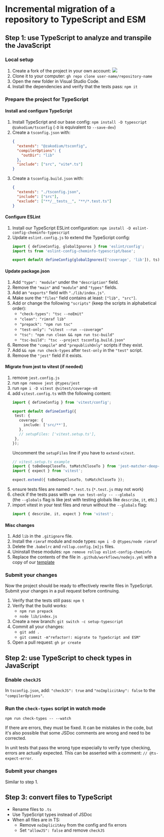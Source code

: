 # Incremental migration of a repository to TypeScript and ESM

## Step 1: use TypeScript to analyze and transpile the JavaScript

### Local setup

1. Create a fork of the project in your own account:
   ![](https://i.imgur.com/5pXMuVB.png)
2. Clone it to your computer:
   `gh repo clone user-name/repository-name`
3. Open the new folder in Visual Studio Code.
4. Install the dependencies and verify that the tests pass:
   `npm it`

### Prepare the project for TypeScript

#### Install and configure TypeScript

1. Install TypeScript and our base config:
   `npm install -D typescript @zakodium/tsconfig` (`-D` is equivalent to `--save-dev`)
2. Create a `tsconfig.json` with:
   ```json
   {
     "extends": "@zakodium/tsconfig",
     "compilerOptions": {
       "outDir": "lib"
     },
     "include": ["src", "vite*.ts"]
   }

   ```
3. Create a `tsconfig.build.json` with:
   ```json
   {
     "extends": "./tsconfig.json",
     "include": ["src"],
     "exclude": ["**/__tests__", "**/*.test.ts"]
   }
   ```

#### Configure ESLint

1. Install our TypeScript ESLint configuration:
   `npm install -D eslint-config-cheminfo-typescript`
2. Update `eslint.config.js` to extend the TypeScript config:
   ```js
   import { defineConfig, globalIgnores } from 'eslint/config';
   import ts from 'eslint-config-cheminfo-typescript/base';
   
   export default defineConfig(globalIgnores(['coverage', 'lib']), ts);
   ```

#### Update package.json

1. Add `"type": "module"` under the `"description"` field.
2. Remove the `"main"` and `"module"` and `"types"` fields.
3. Add an `"exports"` field with `"./lib/index.js"`.
4. Make sure the `"files"` field contains at least: `["lib", "src"]`.
5. Add or change the following `"scripts"` (keep the scripts in alphabetical order):
   - `"check-types": "tsc --noEmit"`
   - `"clean": "rimraf lib"`
   - `"prepack": "npm run tsc"`
   - `"test-only": "vitest --run --coverage"`
   - `"tsc": "npm run clean && npm run tsc-build"`
   - `"tsc-build": "tsc --project tsconfig.build.json"`
6. Remove the `"compile"` and `"prepublishOnly"` scripts if they exist.
7. Add `&& npm run check-types` after `test-only` in the `"test"` script.
8. Remove the `"jest"` field if it exists.

#### Migrate from jest to vitest (if needed)

1. remove `jest.config.js`
2. run `npm remove jest @types/jest`
3. run `npm i -D vitest @vitest/coverage-v8`
4. add `vitest.config.ts` with the following content:
   ```ts
   import { defineConfig } from 'vitest/config';

   export default defineConfig({
    test: {
      coverage: {
        include: ['src/**'],
      },
      // setupFiles: ['vitest.setup.ts'],
    },
   });
   ```
   Uncomment the `setupFiles` line if you have to `extend` `vitest`.
   ```ts
   // vitest.setup.ts example
   import { toBeDeepCloseTo, toMatchCloseTo } from 'jest-matcher-deep-close-to';
   import { expect } from 'vitest';

   expect.extend({ toBeDeepCloseTo, toMatchCloseTo });
   ```
5. ensure tests files are named `*.test.ts` (`*.test.js` may not work)
6. check if the tests pass with `npm run test-only -- --globals`  
   (the `--globals` flag is like jest with testing globals like `describe`, `it`, etc.)
7. import vitest in your test files and rerun without the `--globals` flag:
   ```ts
   import { describe, it, expect } from 'vitest';
   ```

#### Misc changes

1. Add `lib` in the `.gitignore` file.
2. Install the `rimraf` module and node types:
   `npm i -D @types/node rimraf`
3. Delete the `.babelrc` and `rollup.config.[m]js` files.
4. Uninstall these modules:
   `npm remove rollup eslint-config-cheminfo`
5. Replace the contents of the file in `.github/workflows/nodejs.yml` with a copy of our [template](https://github.com/cheminfo/.github/blob/main/workflow-templates/nodejs-ts.yml)

### Submit your changes

Now the project should be ready to effectively rewrite files in TypeScript. Submit your changes in a pull request before continuing.

1. Verify that the tests still pass:
   `npm t`
2. Verify that the build works:
   - `npm run prepack`
   - `node lib/index.js`
3. Create a new branch:
   `git switch -c setup-typescript`
4. Commit all your changes:
   - `git add .`
   - `git commit -m"refactor!: migrate to TypeScript and ESM"`
5. Open a pull request:
   `gh pr create`

## Step 2: use TypeScript to check types in JavaScript

### Enable `checkJS`

In `tsconfig.json`, add: `"checkJS": true` and `"noImplicitAny": false` to the `"compilerOptions"`.

### Run the `check-types` script in watch mode

```
npm run check-types -- --watch
```

If there are errors, they must be fixed. It can be mistakes in the code, but it's also possible that some JSDoc comments are wrong and need to be corrected.

In unit tests that pass the wrong type especially to verify type checking, errors are actually expected. This can be asserted with a comment: `// @ts-expect-error`.

### Submit your changes

Similar to step 1.

## Step 3: convert files to TypeScript

- Rename files to `.ts`
- Use TypeScript types instead of JSDoc
- When all files are in TS:
  - Remove `noImplicitAny` from the config and fix errors
  - Set `"allowJS": false` and remove `checkJS`
